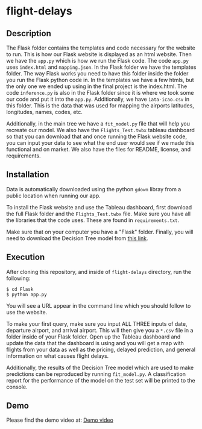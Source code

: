 # flight-delays

## Description

The Flask folder contains the templates and code necessary for the website to run. This is how our Flask website is displayed as an html website. Then we have the `app.py` which is how we run the Flask code. The code `app.py` uses `index.html` and `mapping.json`. In the Flask folder we have the templates folder. The way Flask works you need to have this folder inside the folder you run the Flask python code in. In the templates we have a few htmls, but the only one we ended up using in the final project is the index.html. The code `inference.py` is also in the Flask folder since it is where we took some our code and put it into the `app.py`. Additionally, we have `iata-icao.csv` in this folder. This is the data that was used for mapping the airports latitudes, longitudes, names, codes, etc.

Additionally, in the main tree we have a `fit_model.py` file that will help you recreate our model. We also have the `Flights_Test.twbx` tableau dashboard so that you can download that and once running the Flask website code, you can input your data to see what the end user would see if we made this functional and on market. We also have the files for README, license, and requirements.

## Installation

Data is automatically downloaded using the python `gdown` libray from a public location when running our app.

To install the Flask website and use the Tableau dashboard, first download the full Flask folder and the `Flights_Test.twbx` file. Make sure you have all the libraries that the code uses. These are found in `requirements.txt`. 

Make sure that on your computer you have a "Flask" folder. Finally, you will need to download the Decision Tree model from [this link](https://drive.google.com/file/d/1MS93c4DfEhPU4_QS7H-FcfV8-Z7F7sgD/view?usp=sharing). 

## Execution

After cloning this repository, and inside of `flight-delays` directory, run the following:

 ```
 $ cd Flask
 $ python app.py
```

You will see a URL appear in the command line which you should follow to use the website. 

To make your first query, make sure you input ALL THREE inputs of date, departure airport, and arrival airport. This will then give you a `*.csv` file in a folder inside of your Flask folder. Open up the Tableau dashboard and update the data that the dashboard is using and you will get a map with flights from your data as well as the pricing, delayed prediction, and general information on what causes flight delays.

Additionally, the results of the Decision Tree model which are used to make predictions can be reproduced by running `fit_model.py`. A classification report for the performance of the model on the test set will be printed to the console. 

## Demo
Please find the demo video at: [ Demo video ](https://www.youtube.com/watch?v=wjou98-qkBI)

